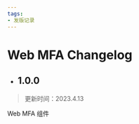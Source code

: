 ```yaml
---
tags:
- 发版记录
---
```


# Web MFA Changelog

<LastUpdated/>

- ## 1.0.0

> 更新时间：2023.4.13

Web MFA 组件

